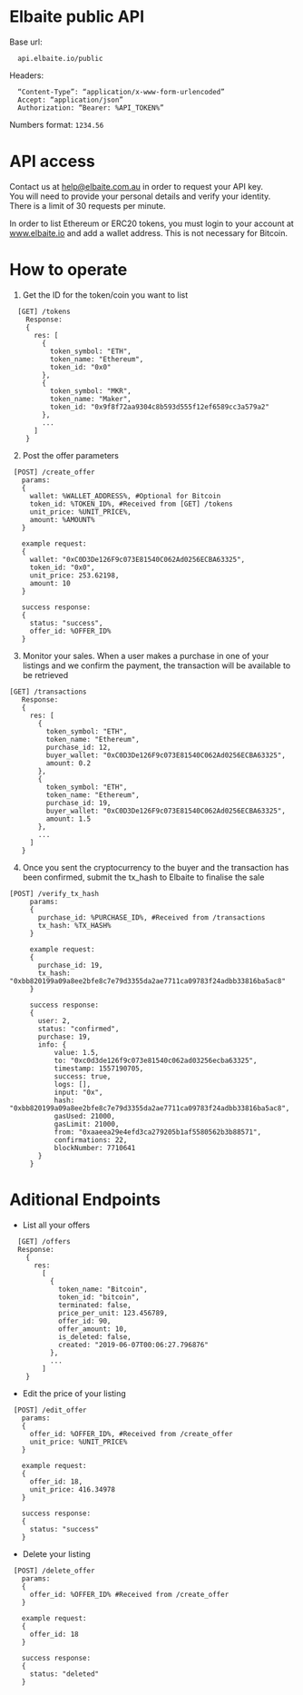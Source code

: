 Elbaite public API
==================

Base url:    
```
  api.elbaite.io/public
```

Headers:    
```
  “Content-Type”: “application/x-www-form-urlencoded”
  Accept: “application/json”
  Authorization: “Bearer: %API_TOKEN%”    
 ```
 
Numbers format: `1234.56`     

API access
==============

Contact us at help@elbaite.com.au in order to request your API key.    
You will need to provide your personal details and verify your identity.    
There is a limit of 30 requests per minute.    
    
In order to list Ethereum or ERC20 tokens, you must login to your account at www.elbaite.io and add a wallet address. This is not necessary for Bitcoin.    

How to operate
==============

1. Get the ID for the token/coin you want to list
```
  [GET] /tokens
    Response:    
    {
      res: [
        {
          token_symbol: "ETH",
          token_name: "Ethereum",
          token_id: "0x0"
        },
        {
          token_symbol: "MKR",
          token_name: "Maker",
          token_id: "0x9f8f72aa9304c8b593d555f12ef6589cc3a579a2"
        },
        ...
      ]
    }
```

2. Post the offer parameters
```
 [POST] /create_offer
   params: 
   {
     wallet: %WALLET_ADDRESS%, #Optional for Bitcoin
     token_id: %TOKEN_ID%, #Received from [GET] /tokens 
     unit_price: %UNIT_PRICE%,
     amount: %AMOUNT%
   }

   example request: 
   {
     wallet: "0xC0D3De126F9c073E81540C062Ad0256ECBA63325",
     token_id: "0x0",
     unit_price: 253.62198,
     amount: 10
   }

   success response: 
   {
     status: "success",
     offer_id: %OFFER_ID%
   }
```

3. Monitor your sales. When a user makes a purchase in one of your listings and we confirm the payment, the transaction will be available to be retrieved
```
[GET] /transactions
   Response: 
   {
     res: [
       {
         token_symbol: "ETH",
         token_name: "Ethereum",
         purchase_id: 12,
         buyer_wallet: "0xC0D3De126F9c073E81540C062Ad0256ECBA63325",
         amount: 0.2
       },
       {
         token_symbol: "ETH",
         token_name: "Ethereum",
         purchase_id: 19,
         buyer_wallet: "0xC0D3De126F9c073E81540C062Ad0256ECBA63325",
         amount: 1.5
       },
       ...
     ]
   }
```

4. Once you sent the cryptocurrency to the buyer and the transaction has been confirmed, submit the tx_hash to Elbaite to finalise the sale
```
[POST] /verify_tx_hash
     params: 
     {
       purchase_id: %PURCHASE_ID%, #Received from /transactions
       tx_hash: %TX_HASH%
     }

     example request: 
     {
       purchase_id: 19,
       tx_hash: "0xbb820199a09a8ee2bfe8c7e79d3355da2ae7711ca09783f24adbb33816ba5ac8"
     }

     success response: 
     {
       user: 2,
       status: "confirmed",
       purchase: 19,
       info: {
           value: 1.5,
           to: "0xc0d3de126f9c073e81540c062ad03256ecba63325",
           timestamp: 1557190705,
           success: true,
           logs: [],
           input: "0x",
           hash: "0xbb820199a09a8ee2bfe8c7e79d3355da2ae7711ca09783f24adbb33816ba5ac8",
           gasUsed: 21000,
           gasLimit: 21000,
           from: "0xaaeea29e4efd3ca279205b1af5580562b3b88571",
           confirmations: 22,
           blockNumber: 7710641
       }
     }
```

Aditional Endpoints
===================

- List all your offers
```
  [GET] /offers
  Response:
    {
      res:
        [
          {
            token_name: "Bitcoin",
            token_id: "bitcoin",
            terminated: false,
            price_per_unit: 123.456789,
            offer_id: 90,
            offer_amount: 10,
            is_deleted: false,
            created: "2019-06-07T00:06:27.796876"
          },
          ...
        ]         
    }
```

- Edit the price of your listing
```
 [POST] /edit_offer
   params: 
   {
     offer_id: %OFFER_ID%, #Received from /create_offer
     unit_price: %UNIT_PRICE%
   }

   example request: 
   {
     offer_id: 18, 
     unit_price: 416.34978
   }

   success response: 
   {
     status: "success"
   }
```

- Delete your listing
```
 [POST] /delete_offer
   params: 
   {
     offer_id: %OFFER_ID% #Received from /create_offer
   }

   example request: 
   {
     offer_id: 18
   }

   success response: 
   {
     status: "deleted"
   }
 ```

